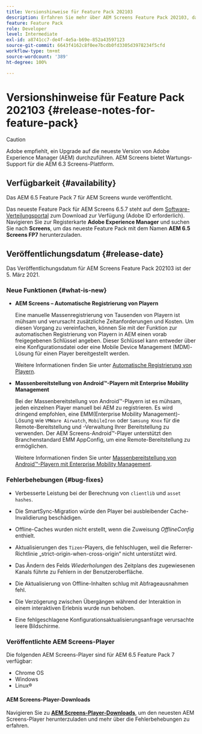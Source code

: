 ```yaml
---
title: Versionshinweise für Feature Pack 202103
description: Erfahren Sie mehr über AEM Screens Feature Pack 202103, das am 5. März 2021 veröffentlicht wurde.
feature: Feature Pack
role: Developer
level: Intermediate
exl-id: a8741cc7-de4f-4e5a-b69e-852a43597123
source-git-commit: 6643f4162c8f0ee7bcdb0fd3305d3978234f5cfd
workflow-type: tm+mt
source-wordcount: '389'
ht-degree: 100%

---
```


# Versionshinweise für Feature Pack 202103 {#release-notes-for-feature-pack}

>[!CAUTION]
>Adobe empfiehlt, ein Upgrade auf die neueste Version von Adobe Experience Manager (AEM) durchzuführen. AEM Screens bietet Wartungs-Support für die AEM 6.3 Screens-Plattform.

## Verfügbarkeit {#availability}

Das AEM 6.5 Feature Pack 7 für AEM Screens wurde veröffentlicht.

Das neueste Feature Pack für AEM Screens 6.5.7 steht auf dem [Software-Verteilungsportal](https://experience.adobe.com/#/downloads/content/software-distribution/de/aem.html) zum Download zur Verfügung (Adobe ID erforderlich). Navigieren Sie zur Registerkarte **Adobe Experience Manager** und suchen Sie nach **Screens**, um das neueste Feature Pack mit dem Namen **AEM 6.5 Screens FP7** herunterzuladen.

## Veröffentlichungsdatum {#release-date}

Das Veröffentlichungsdatum für AEM Screens Feature Pack 202103 ist der 5. März 2021.

### Neue Funktionen {#what-is-new}

* **AEM Screens – Automatische Registrierung von Playern**

  Eine manuelle Massenregistrierung von Tausenden von Playern ist mühsam und verursacht zusätzliche Zeitanforderungen und Kosten. Um diesen Vorgang zu vereinfachen, können Sie mit der Funktion zur automatischen Registrierung von Playern in AEM einen vorab freigegebenen Schlüssel angeben. Dieser Schlüssel kann entweder über eine Konfigurationsdatei oder eine Mobile Device Management (MDM)-Lösung für einen Player bereitgestellt werden.

  Weitere Informationen finden Sie unter [Automatische Registrierung von Playern](/help/user-guide/auto-registration-players.md).


* **Massenbereitstellung von Android™-Playern mit Enterprise Mobility Management**

  Bei der Massenbereitstellung von Android™-Playern ist es mühsam, jeden einzelnen Player manuell bei AEM zu registrieren. Es wird dringend empfohlen, eine EMM(Enterprise Mobility Management)-Lösung wie `VMWare Airwatch`, `MobileIron` oder `Samsung Knox` für die Remote-Bereitstellung und -Verwaltung Ihrer Bereitstellung zu verwenden. Der AEM Screens-Android™-Player unterstützt den Branchenstandard EMM AppConfig, um eine Remote-Bereitstellung zu ermöglichen.

  Weitere Informationen finden Sie unter [Massenbereitstellung von Android™-Playern mit Enterprise Mobility Management](/help/user-guide/implementing-android-player.md#implementation).


### Fehlerbehebungen {#bug-fixes}

* Verbesserte Leistung bei der Berechnung von `clientlib` und `asset hashes`.

* Die SmartSync-Migration würde den Player bei ausbleibender Cache-Invalidierung beschädigen.

* Offline-Caches wurden nicht erstellt, wenn die Zuweisung *OfflineConfig* enthielt.

* Aktualisierungen des `Tizen`-Players, die fehlschlugen, weil die Referrer-Richtlinie „strict-origin-when-cross-origin“ nicht unterstützt wird.

* Das Ändern des Felds *Wiederholungen* des Zeitplans des zugewiesenen Kanals führte zu Fehlern in der Benutzeroberfläche.

* Die Aktualisierung von Offline-Inhalten schlug mit Abfrageausnahmen fehl.

* Die Verzögerung zwischen Übergängen während der Interaktion in einem interaktiven Erlebnis wurde nun behoben.

* Eine fehlgeschlagene Konfigurationsaktualisierungsanfrage verursachte leere Bildschirme.

### Veröffentlichte AEM Screens-Player

Die folgenden AEM Screens-Player sind für AEM 6.5 Feature Pack 7 verfügbar:

* Chrome OS
* Windows
* Linux®

#### AEM Screens-Player-Downloads

Navigieren Sie zu **[AEM Screens-Player-Downloads](https://download.macromedia.com/screens/index.html)**, um den neuesten AEM Screens-Player herunterzuladen und mehr über die Fehlerbehebungen zu erfahren.
